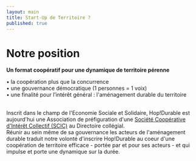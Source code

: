 ```yaml
---
layout: main
title: Start-Up de Territoire ?
published: true
---
```


# Notre position  
**Un format coopératif pour une dynamique de territoire pérenne**  

• la coopération plus que la concurrence  
• une gouvernance démocratique  (1 personnes = 1 voix)  
• une finalité pour l’intérêt général : l'aménagement durable du territoire  
<br>

Inscrit dans le champ de l'Economie Sociale et Solidaire, Hop!Durable est aujourd'hui une Association de préfiguration d'une [Société Coopérative d'Intérêt Collectif (SCIC)](http://www.les-scic.coop/export/sites/default/fr/les-scic/_media/documents/docs-juridique/Fiche_prxsentation_Scic_CG_Scop_x2016x.pdf) au Directoire collégial.  
Réunir au sein même de sa gouvernance les acteurs de l'aménagement durable traduit notre volonté d'inscrire Hop!Durable au coeur d'une coopération de territoire efficace - portée par et pour ses acteurs - et qui impulse et porte une dynamique sur la durée.
